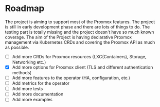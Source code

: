 # Roadmap

The project is aiming to support most of the Proxmox features. The project is still in early development phase and there are lots of things to do. The testing part is totally missing and the project doesn't have so much known coverage. The aim of the Project is having declarative Proxmox management via Kubernetes CRDs and covering the Proxmox API as much as possible.

- [ ] Add more CRDs for Proxmox resources (LXC(Containers), Storage, Networking etc.)
- [x] Add more options for Proxmox client (TLS and different authentication methods)
- [ ] Add more features to the operator (HA, configuration, etc.)
- [ ] Add metrics for the operator
- [ ] Add more tests
- [ ] Add more documentation
- [ ] Add more examples
